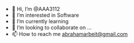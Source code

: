 - 👋 Hi, I’m @AAA3112
- 👀 I’m interested in Software
- 🌱 I’m currently learning 
- 💞️ I’m looking to collaborate on ...
- 📫 How to reach me abrahamarbeit@gmail.com

<!---
AAA3112/AAA3112 is a ✨ special ✨ repository because its `README.md` (this file) appears on your GitHub profile.
You can click the Preview link to take a look at your changes.
--->
